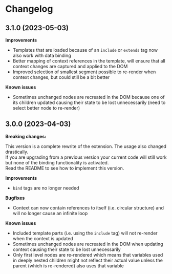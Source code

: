 # Changelog

## 3.1.0 (2023-05-03)

**Improvements**

- Templates that are loaded because of an `include` or `extends` tag now also work with data binding
- Better mapping of context references in the template, will ensure that all context changes are captured and applied to the DOM
- Improved selection of smallest segment possible to re-render when context changes, but could still be a bit better

**Known issues**

- Sometimes unchanged nodes are recreated in the DOM because one of its children updated causing their state to be lost unnecessarily (need to select better node to re-render)

## 3.0.0 (2023-04-03)

**Breaking changes:**

This version is a complete rewrite of the extension. The usage also changed drastically.\
If you are upgrading from a previous version your current code will still work but none of the binding functionality is activated.\
Read the README to see how to implement this version.

**Improvements**

- `bind` tags are no longer needed

**Bugfixes**

- Context can now contain references to itself (i.e. circular structure) and will no longer cause an infinite loop

**Known issues**

- Included template parts (i.e. using the `include` tag) will not re-render when the context is updated
- Sometimes unchanged nodes are recreated in the DOM when updating context causing their state to be lost unnecessarily
- Only first level nodes are re-rendered which means that variables used in deeply nested children might not reflect their actual value unless the parent (which is re-rendered) also uses that variable